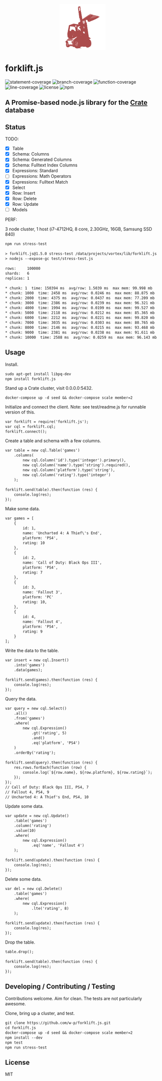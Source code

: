 
<p align='center'>
    <img src='https://github.com/w-p/forklift.js/raw/master/forklift.png' alt='forklift.js' width=150>
</p>

# forklift.js

<img src='https://img.shields.io/badge/statement_coverage-97.9%25-brightgreen.svg?style=flat-square' alt='statement-coverage'>
<img src='https://img.shields.io/badge/branch_coverage-86%25-brightgreen.svg?style=flat-square' alt='branch-coverage'>
<img src='https://img.shields.io/badge/function_coverage-97.9%25-brightgreen.svg?style=flat-square' alt='function-coverage'>
<img src='https://img.shields.io/badge/line_coverage-97.9%25-brightgreen.svg?style=flat-square' alt='line-coverage'>

<img src='https://img.shields.io/badge/license-MIT-blue.svg?style=flat-square' alt='license'>
<img src='https://nodei.co/npm/forklift.js.png?mini=true' alt='npm'>

## A Promise-based node.js library for the [Crate](https://crate.io) database

## Status
TODO:
- [x] Table
- [x] Schema: Columns
- [x] Schema: Generated Columns
- [x] Schema: Fulltext Index Columns
- [x] Expressions: Standard
- [ ] Expressions: Math Operators
- [x] Expressions: Fulltext Match
- [x] Select
- [x] Row: Insert
- [x] Row: Delete
- [x] Row: Update
- [ ] Models

PERF:

3 node cluster, 1 host (i7-4712HQ, 8 core, 2.30GHz, 16GB, Samsung SSD 840)
```
npm run stress-test

> forklift.js@1.5.0 stress-test /data/projects/vortex/lib/forklift.js
> nodejs --expose-gc test/stress-test.js

rows:     100000
shards:   6
replicas: 1

* chunk: 1  time: 150394 ms  avg/row: 1.5039 ms  max mem: 99.998 mb
* chunk: 1000  time: 2458 ms  avg/row: 0.0246 ms  max mem: 88.875 mb
* chunk: 2000  time: 4375 ms  avg/row: 0.0437 ms  max mem: 77.209 mb
* chunk: 3000  time: 2386 ms  avg/row: 0.0239 ms  max mem: 96.321 mb
* chunk: 4000  time: 1994 ms  avg/row: 0.0199 ms  max mem: 99.527 mb
* chunk: 5000  time: 2118 ms  avg/row: 0.0212 ms  max mem: 85.365 mb
* chunk: 6000  time: 2212 ms  avg/row: 0.0221 ms  max mem: 99.820 mb
* chunk: 7000  time: 3035 ms  avg/row: 0.0303 ms  max mem: 80.765 mb
* chunk: 8000  time: 2146 ms  avg/row: 0.0215 ms  max mem: 93.468 mb
* chunk: 9000  time: 2381 ms  avg/row: 0.0238 ms  max mem: 91.611 mb
* chunk: 10000  time: 2588 ms  avg/row: 0.0259 ms  max mem: 96.143 mb
```

## Usage

Install.
```
sudo apt-get install libpq-dev
npm install forklift.js
```

Stand up a Crate cluster, visit 0.0.0.0:5432.
```
docker-compose up -d seed && docker-compose scale member=2
```

Initialize and connect the client.
Note: see test/readme.js for runnable version of this.
```
var forklift = require('forklift.js');
var cql = forklift.cql;
forklift.connect();
```

Create a table and schema with a few columns.
```
var table = new cql.Table('games')
    .columns(
        new cql.Column('id').type('integer').primary(),
        new cql.Column('name').type('string').required(),
        new cql.Column('platform').type('string'),
        new cql.Column('rating').type('integer')
    );

forklift.send(table).then(function (res) {
    console.log(res);
});
```

Make some data.
```
var games = [
    {
        id: 1,
        name: 'Uncharted 4: A Thief\'s End',
        platform: 'PS4',
        rating: 10
    },
    {
        id: 2,
        name: 'Call of Duty: Black Ops III',
        platform: 'PS4',
        rating: 7
    },
    {
        id: 3,
        name: 'Fallout 3',
        platform: 'PC'
        rating: 10,
    },
    {
        id: 4,
        name: 'Fallout 4',
        platform: 'PS4',
        rating: 9
    }
];
```

Write the data to the table.
```
var insert = new cql.Insert()
    .into('games')
    .data(games);

forklift.send(games).then(function (res) {
    console.log(res);
});
```

Query the data.
```
var query = new cql.Select()
    .all()
    .from('games')
    .where(
        new cql.Expression()
            .gt('rating', 5)
            .and()
            .eq('platform', 'PS4')
    )
    .orderBy('rating');

forklift.send(query).then(function (res) {
    res.rows.forEach(function (row) {
        console.log(`${row.name}, ${row.platform}, ${row.rating}`);
    });
});
// Call of Duty: Black Ops III, PS4, 7
// Fallout 4, PS4, 9
// Uncharted 4: A Thief's End, PS4, 10
```

Update some data.
```
var update = new cql.Update()
    .table('games')
    .column('rating')
    .value(10)
    .where(
        new cql.Expression()
            .eq('name', 'Fallout 4')
    );

forklift.send(update).then(function (res) {
    console.log(res);
});
```

Delete some data.
```
var del = new cql.Delete()
    .table('games')
    .where(
        new cql.Expression()
            .lte('rating', 8)
    );

forklift.send(update).then(function (res) {
    console.log(res);
});
```

Drop the table.
```
table.drop();

forklift.send(table).then(function (res) {
    console.log(res);
});
```

## Developing / Contributing / Testing
Contributions welcome. Aim for clean. The tests are not particularly awesome.

Clone, bring up a cluster, and test.
```
git clone https://github.com/w-p/forklift.js.git
cd forklift.js
docker-compose up -d seed && docker-compose scale member=2
npm install --dev
npm test
npm run stress-test
```

## License
MIT
